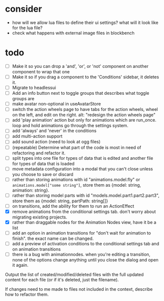 # consider

- how will we allow lua files to define their ui settings? what will it look like for the lua file?
- check what happens with external image files in blockbench

# todo

- [ ] Make it so you can drop a 'and', 'or', or 'not' component on another component to wrap that one
- [ ] Make it so if you drag a component to the 'Conditions' sidebar, it deletes it.
- [ ] Migrate to headlessui
- [ ] Add an info button next to toggle groups that describes what toggle groups are
- [ ] make avatar non-optional in useAvatarStore
- [ ] switch the action wheels page to have tabs for the action wheels, wheel on the left, and edit on the right. alt: "redesign the action wheels page"
- [ ] add 'play animation' action but only for animations which are run_once. loop and hold animations go through the settings system.
- [ ] add 'always' and 'never' in the conditions
- [ ] add multi-action support
- [ ] add sound action (need to look at ogg files)
- [ ] (repeatable) Determine what part of the code is most in need of refactoring and refactor it.
- [ ] split types into one file for types of data that is edited and another file for types of data that is loaded
- [ ] move metadata configuration into a modal that you can't close unless you choose to save or discard
- [ ] rather than storing animations with id "animations.model.fly" or `animations.model["some string"]`, store them as {model: string, animation: string}.
- [ ] rather than storing model parts with id "models.model.part1.part2.part3", store them as {model: string, partPath: string[]}
- [ ] on transitions, add the ability for them to run an ActionEffect
- [x] remove animations from the conditional settings tab. don't worry about migrating existing projects.
- [x] rather than draggable nodes for the Animation Nodes view, have it be a list
- [ ] add an option in animation transitions for "don't wait for animation to finish". the exact name can be changed.
- [ ] add a preview of activation conditions to the conditional settings tab and on animation transitions
- [ ] there is a bug with animationnodes. when you're editing a transition, none of the options change anything until you close the dialog and open it again.

Output the list of created/modified/deleted files with the full updated content for each file (or if it's deleted, just the filename).

If changes need to me made to files not included in the context, describe how to refactor them.

